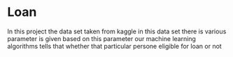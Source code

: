 # Loan
In this project the data set taken from kaggle in this data set there is various parameter is given based on this parameter our machine learning algorithms tells that whether that particular persone eligible for loan or not
